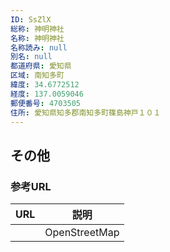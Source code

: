 ```yaml
---
ID: SsZlX
総称: 神明神社
名称: 神明神社
名称読み: null
別名: null
都道府県: 愛知県
区域: 南知多町
緯度: 34.6772512
経度: 137.0059046
郵便番号: 4703505
住所: 愛知県知多郡南知多町篠島神戸１０１
---
```


## その他

### 参考URL

| URL | 説明          |
| --- | ------------- |
|     | OpenStreetMap |
